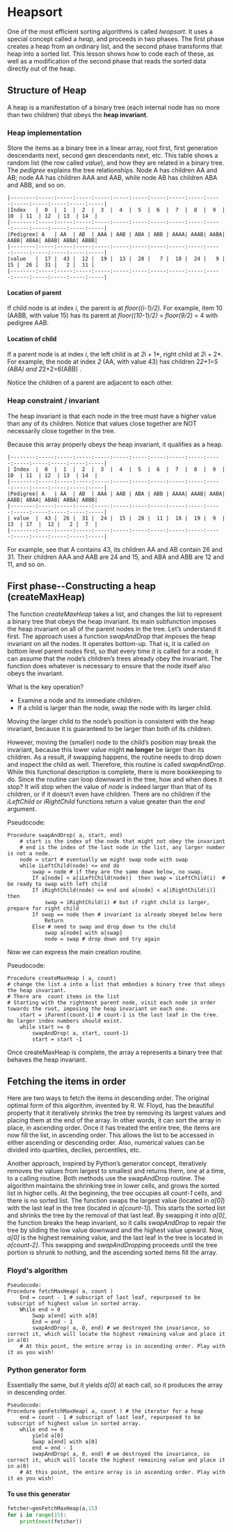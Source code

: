 # Heapsort 
One of the most efficient sorting algorithms is called *heapsort*. It uses a special concept called a *heap*, and proceeds in two phases. The first phase creates a heap from an ordinary list, and the second phase transforms that heap into a sorted list. This lesson shows how to code each of these, as well as a modification of the second phase that reads the sorted data directly out of the heap.
## Structure of Heap
A heap is a manifestation of a binary tree (each internal node has no more than two children) that obeys the **heap invariant**.
### Heap implementation
Store the items as a binary tree in a linear array, root first, first generation descendants next, second gen descendants next, etc. This table shows a random list (the row called *value*), and how they are related in a binary tree. The *pedigree* explains the tree relationships. Node A has children AA and AB; node AA has children AAA and AAB, while node AB has children ABA and ABB, and so on. 

```
|--------:-----:-----:-----:-----:-----:-----:-----:-----:-----:-----:-----:-----:-----:-----:-----|
|Index	 |  0  |  1  |  2  |  3  |  4  |  5  |  6  |  7  |  8  |  9  | 10  | 11  | 12  | 13  | 14  |
|--------:-----:-----:-----:-----:-----:-----:-----:-----:-----:-----:-----:-----:-----:-----:-----|
|Pedigree| A   | AA  | AB  | AAA | AAB | ABA | ABB | AAAA| AAAB| AABA| AABB| ABAA| ABAB| ABBA| ABBB|
|--------:-----:-----:-----:-----:-----:-----:-----:-----:-----:-----:-----:-----:-----:-----:-----|
|value   |  17 |  43 |  12 |  19 |  13 |  28 |   7 |  18 |  24 |   9 |  15 |  26 |  31 |   2 |  11 |
|--------:-----:-----:-----:-----:-----:-----:-----:-----:-----:-----:-----:-----:-----:-----:-----|
```

#### Location of parent
If child node is at index *i*, the parent is at *floor((i-1)/2)*. For example, item 10 (AABB, with value 15) has its parent at *floor((10-1)/2)* = *floor(9/2)* = 4 with pedigree AAB.

#### Location of child
If a parent node is at index *i*, the left child is at *2*i + 1*, right child at *2*i + 2*. For example, the node at index *2* (AA, with value 43) has children 2*2+1=5 (ABA) and 2*2+2=6(ABB) .


Notice the children of a parent are adjacent to each other.	


### Heap constraint / invariant
The heap invariant is that each node in the tree must have a higher value than any of its children. 
Notice that values close together are NOT necessarily close together in the tree.

Because this array properly obeys the heap invariant, it qualifies as a heap.

```
|--------:-----:-----:-----:-----:-----:-----:-----:-----:-----:-----:-----:-----:-----:-----:-----|
| Index  |  0  |  1  |  2  |  3  |  4  |  5  |  6  |  7  |  8  |  9  | 10  | 11  | 12  | 13  | 14  |
|--------:-----:-----:-----:-----:-----:-----:-----:-----:-----:-----:-----:-----:-----:-----:-----|
|Pedigree| A   | AA  | AB  | AAA | AAB | ABA | ABB | AAAA| AAAB| AABA| AABB| ABAA| ABAB| ABBA| ABBB|
|--------:-----:-----:-----:-----:-----:-----:-----:-----:-----:-----:-----:-----:-----:-----:-----|
| value  |  43 |  26 |  31 |  24 |  15 |  28 |  11 |  18 |  19 |  9  | 13  | 17  |  12 |   2 |  7  |
|--------:-----:-----:-----:-----:-----:-----:-----:-----:-----:-----:-----:-----:-----:-----:-----|
```

For example, see that A contains 43, its children AA and AB contain 26 and 31. Their children AAA and AAB are 24 and 15, and ABA and ABB are 12 and 11, and so on.

## First phase--Constructing a heap (createMaxHeap)

The function *createMaxHeap* takes a list, and changes the list to represent a binary tree that obeys the heap invariant. Its main subfunction imposes the heap invariant on all of the parent nodes in the tree. Let’s understand it first.
The approach uses a function *swapAndDrop* that imposes the heap invariant on all the nodes. It operates bottom-up. That is, it is called on bottom level parent nodes first, so that every time it is called for a node, it can assume that the node’s children’s trees already obey the invariant. The function does whatever is necessary to ensure that the node itself also obeys the invariant.


What is the key operation? 
*	Examine a node and its immediate children. 
*	If a child is larger than the node, swap the node with its larger child.

Moving the larger child to the node’s position is consistent with the heap invariant, because it is guaranteed to be larger than both of its children.

However, moving the (smaller) node to the child’s position may break the invariant, because this lower value might **no longer** be larger than its children. As a result, if swapping happens, the routine needs to drop down and inspect the child as well. Therefore, this routine is called *swapAndDrop*.
While this functional description is complete, there is more bookkeeping to do. Since the routine can loop downward in the tree, how and when does it stop?
It will stop when the value of *node* is indeed larger than that of its children, or if it doesn’t even have children. There are no children if the *iLeftChild* or *iRightChild* functions return a value greater than the *end* argument.

Pseudocode:
```
Procedure swapAndDrop( a, start, end)
	# start is the index of the node that might not obey the invariant 
	# end is the index of the last node in the list, any larger number is not a node.
	node = start # eventually we might swap node with swap
	while iLeftChild(node) <= end do
		swap = node # if they are the same down below, no swap.
		If a[node] < a[iLeftChild(node)]  then swap = iLeftChild(i)  # be ready to swap with left child
		If iRightChild(node) <= end and a[node] < a[iRightChild(i)] then 
			swap = iRightChild(i) # but if right child is larger, prepare for right child
		If swap == node then # invariant is already obeyed below here
			Return
		Else # need to swap and drop down to the child
			swap a[node] with a[swap]
			node = swap # drop down and try again
```

Now we can express the main creation routine.


Pseudocode:

```
Procedure createMaxHeap ( a, count)
# change the list a into a list that embodies a binary tree that obeys the heap invariant.
# There are  count items in the list
# Starting with the rightmost parent node, visit each node in order towards the root, imposing the heap invariant on each one.
	start = iParent(count-1) # count-1 is the last leaf in the tree. No larger index numbers should exist.
	while start >= 0
		swapAndDrop( a, start, count-1)
		start = start -1
```
Once createMaxHeap is complete, the array a represents a binary tree that behaves the heap invariant.




## Fetching the items in order
Here are two ways to fetch the items in descending order. The original optimal form of this algorithm, invented by R. W. Floyd, has the beautiful property that it iteratively shrinks the tree by removing its largest values and placing them at the end of the array. In other words, it can sort the array in place, in ascending order. Once it has treated the entire tree, the items are now fill the list, in ascending order. This allows the list to be accessed in either ascending or descending order. Also, numerical values can be divided into quartiles, deciles, percentiles, etc. 

Another approach, inspired by Python’s generator concept, iteratively removes the values from largest to smallest and returns them, one at a time, to a calling routine.
Both methods use the swapAndDrop routine.
The algorithm maintains the shrinking tree in lower cells, and grows the sorted list in higher cells. At the beginning, the tree occupies all *count-1* cells, and there is no sorted list. The function swaps the largest value (located in *a[0]*) with the last leaf in the tree (located in *a[count-1]*). This starts the sorted list and shrinks the tree by the removal of that last leaf. By swapping it into *a[0]*, the function breaks the heap invariant, so it calls *swapAndDrop* to repair the tree by sliding the low value downward and the highest value upward. Now, *a[0]* is the highest remaining value, and the last leaf in the tree is located in *a[count-2]*. This swapping and *swapAndDropp*ing proceeds until the tree portion is shrunk to nothing, and the ascending sorted items fill the array.

### Floyd's algorithm
```
Pseudocode:
Procedure fetchMaxHeap( a, count )
	End = count - 1 # subscript of last leaf, repurposed to be subscript of highest value in sorted array.
	While end > 0
		Swap a[end] with a[0]
		End = end - 1
		swapAndDrop( a, 0, end) # we destroyed the invariance, so correct it, which will locate the highest remaining value and place it in a(0)
	# At this point, the entire array is in ascending order. Play with it as you wish!
```

### Python generator form

Essentially the same, but it yields *a[0]* at each call, so it produces the array in descending order.

```
Pseudocode:
Procedure genFetchMaxHeap( a, count ) # the iterator for a heap
	end = count - 1 # subscript of last leaf, repurposed to be subscript of highest value in sorted array.
	while end >= 0
		yield a[0]
		Swap a[end] with a[0]
		end = end - 1
		swapAndDrop( a, 0, end) # we destroyed the invariance, so correct it, which will locate the highest remaining value and place it in a(0)
	# At this point, the entire array is in ascending order. Play with it as you wish!
```
#### To use this generator
```python
fetcher=genFetchMaxHeap(a,15)
for i in range(15):
	print(next(fetcher))
```

